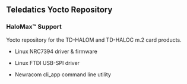 ## Teledatics Yocto Repository

### HaloMax™ Support

Yocto repository for the TD-HALOM and TD-HALOC m.2 card products.

- Linux NRC7394 driver & firmware

- Linux FTDI USB-SPI driver

- Newracom cli_app command line utility
